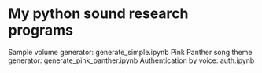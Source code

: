 # My python sound research programs

Sample volume generator: generate_simple.ipynb
Pink Panther song theme generator: generate_pink_panther.ipynb
Authentication by voice: auth.ipynb
